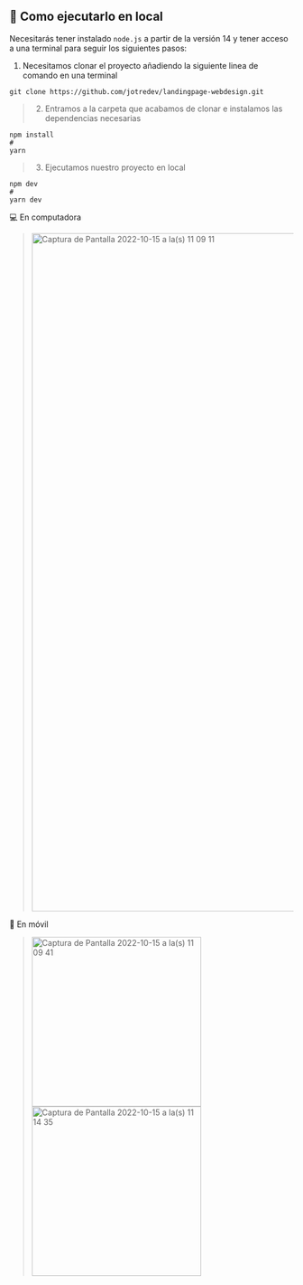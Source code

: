 ## 🚀 Como ejecutarlo en local

Necesitarás tener instalado `node.js` a partir de la versión 14 y tener acceso a una terminal para seguir los siguientes pasos:

>

1. Necesitamos clonar el proyecto añadiendo la siguiente linea de comando en una terminal

```
git clone https://github.com/jotredev/landingpage-webdesign.git
```

> 2. Entramos a la carpeta que acabamos de clonar e instalamos las dependencias necesarias

```
npm install
#
yarn
```

> 3. Ejecutamos nuestro proyecto en local

```
npm dev
#
yarn dev
```

💻 En computadora

> <img width="1200" alt="Captura de Pantalla 2022-10-15 a la(s) 11 09 11" src="https://user-images.githubusercontent.com/50961956/195999302-db11c094-43b3-4356-ad88-999176eb11ca.png">

📱 En móvil

> <img width="300yarn dev" alt="Captura de Pantalla 2022-10-15 a la(s) 11 09 41" src="https://user-images.githubusercontent.com/50961956/195999324-2397c3be-e83e-4a38-915b-9d9b15d59f0c.png"> <img width="300" alt="Captura de Pantalla 2022-10-15 a la(s) 11 14 35" src="https://user-images.githubusercontent.com/50961956/195999381-8125eae1-d62c-4c09-9e28-b0efd05b36be.png">
